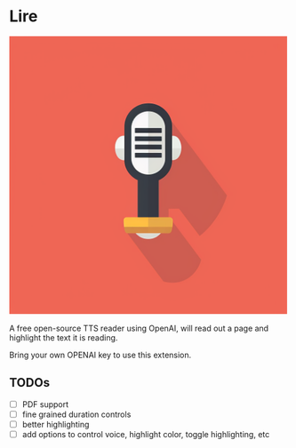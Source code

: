 # Lire

<img src="/images/logo.png" width=500 />

A free open-source TTS reader using OpenAI, will read out a page and highlight the text it is reading.

Bring your own OPENAI key to use this extension.

## TODOs

- [ ] PDF support
- [ ] fine grained duration controls
- [ ] better highlighting
- [ ] add options to control voice, highlight color, toggle highlighting, etc
